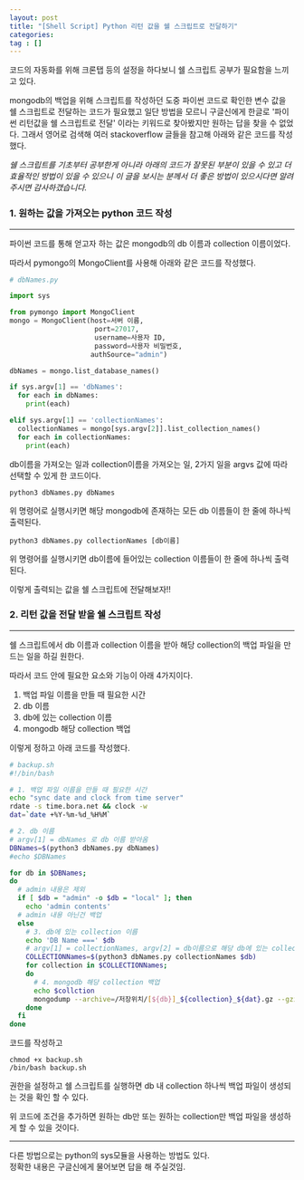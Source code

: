 ```yaml
---
layout: post
title: "[Shell Script] Python 리턴 값을 쉘 스크립트로 전달하기"
categories: 
tag : []
---
```


코드의 자동화를 위해 크론탭 등의 설정을 하다보니 쉘 스크립트 공부가 필요함을 느끼고 있다.  

mongodb의 백업을 위해 스크립트를 작성하던 도중 파이썬 코드로 확인한 변수 값을 쉘 스크립트로 전달하는 코드가 필요했고 일단 방법을 모르니 구글신에게 한글로 '파이썬 리턴값을 쉘 스크립트로 전달' 이라는 키워드로 찾아봤지만 원하는 답을 찾을 수 없었다. 그래서 영어로 검색해 여러 stackoverflow 글들을 참고해 아래와 같은 코드를 작성했다.  

_쉘 스크립트를 기초부터 공부한게 아니라 아래의 코드가 잘못된 부분이 있을 수 있고 더 효율적인 방법이 있을 수 있으니 이 글을 보시는 분께서 더 좋은 방법이 있으시다면 알려주시면 감사하갰습니다._

### 1. 원하는 값을 가져오는 python 코드 작성
---
파이썬 코드를 통해 얻고자 하는 값은 mongodb의 db 이름과 collection 이름이었다.  

따라서 pymongo의 MongoClient를 사용해 아래와 같은 코드를 작성했다.  

```python
# dbNames.py

import sys

from pymongo import MongoClient
mongo = MongoClient(host=서버 이름,
                     port=27017, 
                     username=사용자 ID, 
                     password=사용자 비밀번호,
                    authSource="admin")

dbNames = mongo.list_database_names()

if sys.argv[1] == 'dbNames':
  for each in dbNames:
    print(each)

elif sys.argv[1] == 'collectionNames':
  collectionNames = mongo[sys.argv[2]].list_collection_names()
  for each in collectionNames:
    print(each)
```

db이름을 가져오는 일과 collection이름을 가져오는 일, 2가지 일을 argvs 값에 따라 선택할 수 있게 한 코드이다.  

```
python3 dbNames.py dbNames
``` 

위 명령어로 실행시키면 해당 mongodb에 존재하는 모든 db 이름들이 한 줄에 하나씩 출력된다.  

```
python3 dbNames.py collectionNames [db이름]
``` 

위 명령어를 실행시키면 db이름에 들어있는 collection 이름들이 한 줄에 하나씩 출력된다.  

이렇게 출력되는 값을 쉘 스크립트에 전달해보자!!  

### 2. 리턴 값을 전달 받을 쉘 스크립트 작성
---
쉘 스크립트에서 db 이름과 collection 이름을 받아 해당 collection의 백업 파일을 만드는 일을 하길 원한다.  

따라서 코드 안에 필요한 요소와 기능이 아래 4가지이다.   
1. 백업 파일 이름을 만들 때 필요한 시간
2. db 이름
3. db에 있는 collection 이름  
4. mongodb 해당 collection 백업

이렇게 정하고 아래 코드를 작성했다.  

```bash
# backup.sh
#!/bin/bash

# 1. 백업 파일 이름을 만들 때 필요한 시간
echo "sync date and clock from time server"
rdate -s time.bora.net && clock -w
dat=`date +%Y-%m-%d_%H%M`

# 2. db 이름
# argv[1] = dbNames 로 db 이름 받아옴 
DBNames=$(python3 dbNames.py dbNames)
#echo $DBNames

for db in $DBNames;
do
  # admin 내용은 제외
  if [ $db = "admin" -o $db = "local" ]; then
    echo 'admin contents'
  # admin 내용 아닌건 백업
  else
    # 3. db에 있는 collection 이름
    echo 'DB Name ===' $db
    # argv[1] = collectionNames, argv[2] = db이름으로 해당 db에 있는 collection 이름 가져옴. 
    COLLECTIONNames=$(python3 dbNames.py collectionNames $db)
    for collection in $COLLECTIONNames;
    do 
      # 4. mongodb 해당 collection 백업
      echo $collction
      mongodump --archive=/저장위치/[${db}]_${collection}_${dat}.gz --gzip --authenticationDatabase admin --username 사용자 이름 --password 사용자 비밀번호 --db $db --collection $collection
    done    
  fi
done
```

코드를 작성하고 

```
chmod +x backup.sh
/bin/bash backup.sh 
```

권한을 설정하고 쉘 스크립트를 실행하면 db 내 collection 하나씩 백업 파일이 생성되는 것을 확인 할 수 있다.  

위 코드에 조건을 추가하면 원하는 db만 또는 원하는 collection만 백업 파일을 생성하게 할 수 있을 것이다.  


-----
다른 방법으로는 python의 sys모듈을 사용하는 방법도 있다.  
정확한 내용은 구글신에게 물어보면 답을 해 주실것임.  